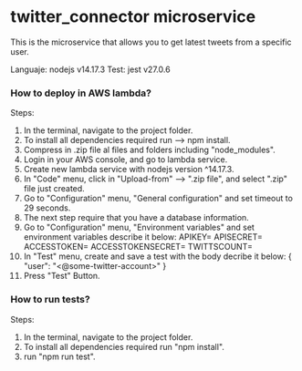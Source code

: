 # twitter_connector microservice #

This is the microservice that allows you to get latest tweets from a specific user.

Languaje: nodejs v14.17.3
Test: jest v27.0.6

### How to deploy in AWS lambda? ###

Steps:

1. In the terminal, navigate to the project folder.
2. To install all dependencies required run --> npm install.
3. Compress in .zip file al files and folders including "node_modules".
4. Login in your AWS console, and go to lambda service.
5. Create new lambda service with nodejs version ^14.17.3.
6. In "Code" menu, click in "Upload-from" --> ".zip file", and select ".zip" file just created.
7. Go to "Configuration" menu, "General configuration" and set timeout to 29 seconds.
8. The next step require that you have a database information.
9. Go to "Configuration" menu, "Environment variables" and set environment variables describe it below:
    APIKEY=<TWITTER-APIKEY>
    APISECRET=<TWITTER-APISECRET>
    ACCESSTOKEN=<TWITTER-ACCESSTOKEN>
    ACCESSTOKENSECRET=<TWITTER-ACCESSTOKENSECRET>
    TWITTSCOUNT=<INTEGER-MAX-TWEETS-TO-GET>
10. In "Test" menu, create and save a test with the body decribe it below:
    { "user": "<@some-twitter-account>" }
11. Press "Test" Button.


### How to run tests? ###

Steps:
1. In the terminal, navigate to the project folder.
2. To install all dependencies required run "npm install".
3. run "npm run test".
